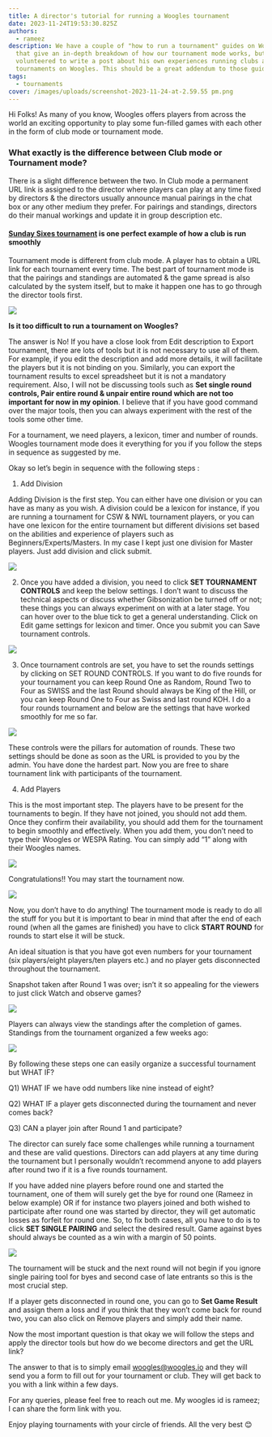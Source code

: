 ```yaml
---
title: A director's tutorial for running a Woogles tournament
date: 2023-11-24T19:53:30.825Z
authors:
  - rameez
description: We have a couple of "how to run a tournament" guides on Woogles
  that give an in-depth breakdown of how our tournament mode works, but Rameez
  volunteered to write a post about his own experiences running clubs and
  tournaments on Woogles. This should be a great addendum to those guides.
tags:
  - tournaments
cover: /images/uploads/screenshot-2023-11-24-at-2.59.55 pm.png
---
```

Hi Folks! As many of you know, Woogles offers players from across the world an exciting opportunity to play some fun-filled games with each other in the form of club mode or tournament mode. 

### What exactly is the difference between Club mode or Tournament mode?

There is a slight difference between the two. In Club mode a permanent URL link is assigned to the director where players can play at any time fixed by directors & the directors usually announce manual pairings in the chat box or any other medium they prefer. For pairings and standings, directors do their manual workings and update it in group description etc. 

#### [Sunday Sixes tournament](https://woogles.io/club/sundaysixes) is one perfect example of how a club is run smoothly

Tournament mode is different from club mode. A player has to obtain a URL link for each tournament every time. The best part of tournament mode is that the pairings and standings are automated & the game spread is also calculated by the system itself, but to make it happen one has to go through the director tools first.

![](/images/uploads/screenshot-2023-11-24-at-2.59.55 pm.png)

**Is it too difficult to run a tournament on Woogles?** 

The answer is No! If you have a close look from Edit description to Export tournament, there are lots of tools but it is not necessary to use all of them. For example, if you edit the description and add more details, it will facilitate the players but it is not binding on you. Similarly, you can export the tournament results to excel spreadsheet but it is not a mandatory requirement. Also, I will not be discussing tools such as **Set single round controls, Pair entire round & unpair entire round which are not too important for now in my opinion**. I believe that if you have good command over the major tools, then you can always experiment with the rest of the tools some other time.

For a tournament, we need players, a lexicon, timer and number of rounds. Woogles tournament mode does it everything for you if you follow the steps in sequence as suggested by me.

Okay so let’s begin in sequence with the following steps :

1. Add Division

Adding Division is the first step. You can either have one division or you can have as many as you wish. A division could be a lexicon for instance, if you are running a tournament for CSW & NWL tournament players, or you can have one lexicon for the entire tournament but different divisions set based on the abilities and experience of players such as Beginners/Experts/Masters.
In my case I kept just one division for Master players. Just add division and click submit.

![](/images/uploads/screenshot-2023-11-24-at-3.04.26 pm.png)

2. Once you have added a division, you need to click **SET TOURNAMENT CONTROLS** and keep the below settings. I don’t want to discuss the technical aspects or discuss whether Gibsonization be turned off or not; these things you can always experiment on with at a later stage. You can hover over to the blue tick to get a general understanding. Click on Edit game settings for lexicon and timer. Once you submit you can Save tournament controls.

![](/images/uploads/screenshot-2023-11-24-at-3.06.28 pm.png)

3. Once tournament controls are set, you have to set the rounds settings by clicking on SET ROUND CONTROLS. If you want to do five rounds for your tournament you can keep Round One as Random, Round Two to Four as SWISS and the last Round should always be King of the Hill, or you can keep Round One to Four as Swiss and last round KOH. I do a four rounds tournament and below are the settings that have worked smoothly for me so far.

![](/images/uploads/screenshot-2023-11-24-at-3.07.21 pm.png)

These controls were the pillars for automation of rounds. These two settings should be done as soon as the URL is provided to you by the admin. You have done the hardest part. Now you are free to share tournament link with participants of the tournament.

4. Add Players

This is the most important step. The players have to be present for the tournaments to begin. If they have not joined, you should not add them. Once they confirm their availability, you should add them for the tournament to begin smoothly and effectively. When you add them, you don’t need to type their Woogles or WESPA Rating. You can simply add “1” along with their Woogles names.

![](/images/uploads/screenshot-2023-11-24-at-3.08.46 pm.png)

Congratulations!! You may start the tournament now.

![](/images/uploads/screenshot-2023-11-24-at-3.09.06 pm.png)

Now, you don’t have to do anything! The tournament mode is ready to do all the stuff for you but it is important to bear in mind that after the end of each round (when all the games are finished) you have to click **START ROUND** for rounds to start else it will be stuck.

An ideal situation is that you have got even numbers for your tournament (six players/eight players/ten players etc.) and no player gets disconnected throughout the tournament. 

Snapshot taken after Round 1 was over; isn’t it so appealing for the viewers to just click Watch and observe games?



![](/images/uploads/screenshot-2023-11-24-at-3.10.58 pm.png)

Players can always view the standings after the completion of games. Standings from the tournament organized a few weeks ago:

![](/images/uploads/screenshot-2023-11-24-at-3.11.50 pm.png)

By following these steps one can easily organize a successful tournament but WHAT IF?



Q1) WHAT IF we have odd numbers like nine instead of eight?

Q2) WHAT IF a player gets disconnected during the tournament and never comes back?

Q3) CAN a player join after Round 1 and participate?



The director can surely face some challenges while running a tournament and these are valid questions. Directors can add players at any time during the tournament but I personally wouldn’t recommend anyone to add players after round two if it is a five rounds tournament.

If you have added nine players before round one and started the tournament, one of them will surely get the bye for round one (Rameez in below example) OR if for instance two players joined and both wished to participate after round one was started by director, they will get automatic losses as forfeit for round one. So, to fix both cases, all you have to do is to click **SET SINGLE PAIRING** and select the desired result. Game against byes should always be counted as a win with a margin of 50 points. 



![](/images/uploads/screenshot-2023-11-24-at-3.13.09 pm.png)

The tournament will be stuck and the next round will not begin if you ignore single pairing tool for byes and second case of late entrants so this is the most crucial step.

If a player gets disconnected in round one, you can go to **Set Game Result** and assign them a loss and if you think that they won’t come back for round two, you can also click on Remove players and simply add their name. 

Now the most important question is that okay we will follow the steps and apply the director tools but how do we become directors and get the URL link?

The answer to that is to simply email woogles@woogles.io and they will send you a form to fill out for your tournament or club. They will get back to you with a link within a few days.

For any queries, please feel free to reach out me. My woogles id is rameez; I can share the form link with you.

Enjoy playing tournaments with your circle of friends. All the very best 😊